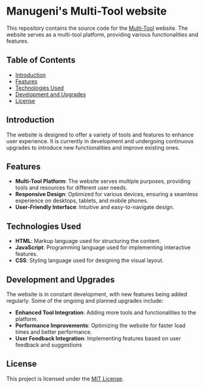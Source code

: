 # Manugeni's Multi-Tool website

This repository contains the source code for the [Multi-Tool](https://manugeni.is-a.dev/) website. The website serves as a multi-tool platform, providing various functionalities and features.

## Table of Contents

- [Introduction](#introduction)
- [Features](#features)
- [Technologies Used](#technologies-used)
- [Development and Upgrades](#development-and-upgrades)
- [License](#license)

## Introduction

The website is designed to offer a variety of tools and features to enhance user experience. It is currently in development and undergoing continuous upgrades to introduce new functionalities and improve existing ones.

## Features

- **Multi-Tool Platform**: The website serves multiple purposes, providing tools and resources for different user needs.
- **Responsive Design**: Optimized for various devices, ensuring a seamless experience on desktops, tablets, and mobile phones.
- **User-Friendly Interface**: Intuitive and easy-to-navigate design.

## Technologies Used

- **HTML**: Markup language used for structuring the content.
- **JavaScript**: Programming language used for implementing interactive features.
- **CSS**: Styling language used for designing the visual layout.

## Development and Upgrades

The website is in constant development, with new features being added regularly. Some of the ongoing and planned upgrades include:

- **Enhanced Tool Integration**: Adding more tools and functionalities to the platform.
- **Performance Improvements**: Optimizing the website for faster load times and better performance.
- **User Feedback Integration**: Implementing features based on user feedback and suggestions

## License

This project is licensed under the [MIT License](LICENSE).
